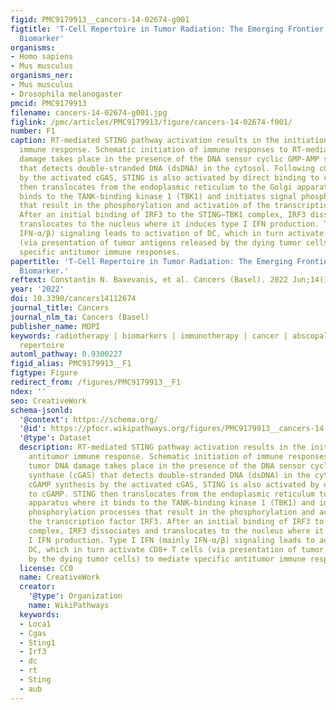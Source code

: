 ```yaml
---
figid: PMC9179913__cancers-14-02674-g001
figtitle: 'T-Cell Repertoire in Tumor Radiation: The Emerging Frontier as a Radiotherapy
  Biomarker'
organisms:
- Homo sapiens
- Mus musculus
organisms_ner:
- Mus musculus
- Drosophila melanogaster
pmcid: PMC9179913
filename: cancers-14-02674-g001.jpg
figlink: /pmc/articles/PMC9179913/figure/cancers-14-02674-f001/
number: F1
caption: RT-mediated STING pathway activation results in the initiation of the antitumor
  immune response. Schematic initiation of immune responses to RT-mediated tumor DNA
  damage takes place in the presence of the DNA sensor cyclic GMP-AMP synthase (cGAS)
  that detects double-stranded DNA (dsDNA) in the cytosol. Following cGAMP synthesis
  by the activated cGAS, STING is also activated by direct binding to cGAMP. STING
  then translocates from the endoplasmic reticulum to the Golgi apparatus where it
  binds to the TANK-binding kinase 1 (TBK1) and initiates signal phosphorylation processes
  that result in the phosphorylation and activation of the transcription factor IRF3.
  After an initial binding of IRF3 to the STING–TBK1 complex, IRF3 dissociates and
  translocates to the nucleus where it induces type I IFN production. Type I IFN (mainly
  IFN-α/β) signaling leads to activation of DC, which in turn activate CD8+ T cells
  (via presentation of tumor antigens released by the dying tumor cells) to mediate
  specific antitumor immune responses.
papertitle: 'T-Cell Repertoire in Tumor Radiation: The Emerging Frontier as a Radiotherapy
  Biomarker.'
reftext: Constantin N. Baxevanis, et al. Cancers (Basel). 2022 Jun;14(11):2674.
year: '2022'
doi: 10.3390/cancers14112674
journal_title: Cancers
journal_nlm_ta: Cancers (Basel)
publisher_name: MDPI
keywords: radiotherapy | biomarkers | immunotherapy | cancer | abscopal effect | TCR
  repertoire
automl_pathway: 0.9300227
figid_alias: PMC9179913__F1
figtype: Figure
redirect_from: /figures/PMC9179913__F1
ndex: ''
seo: CreativeWork
schema-jsonld:
  '@context': https://schema.org/
  '@id': https://pfocr.wikipathways.org/figures/PMC9179913__cancers-14-02674-g001.html
  '@type': Dataset
  description: RT-mediated STING pathway activation results in the initiation of the
    antitumor immune response. Schematic initiation of immune responses to RT-mediated
    tumor DNA damage takes place in the presence of the DNA sensor cyclic GMP-AMP
    synthase (cGAS) that detects double-stranded DNA (dsDNA) in the cytosol. Following
    cGAMP synthesis by the activated cGAS, STING is also activated by direct binding
    to cGAMP. STING then translocates from the endoplasmic reticulum to the Golgi
    apparatus where it binds to the TANK-binding kinase 1 (TBK1) and initiates signal
    phosphorylation processes that result in the phosphorylation and activation of
    the transcription factor IRF3. After an initial binding of IRF3 to the STING–TBK1
    complex, IRF3 dissociates and translocates to the nucleus where it induces type
    I IFN production. Type I IFN (mainly IFN-α/β) signaling leads to activation of
    DC, which in turn activate CD8+ T cells (via presentation of tumor antigens released
    by the dying tumor cells) to mediate specific antitumor immune responses.
  license: CC0
  name: CreativeWork
  creator:
    '@type': Organization
    name: WikiPathways
  keywords:
  - Loca1
  - Cgas
  - Sting1
  - Irf3
  - dc
  - rt
  - Sting
  - aub
---
```

